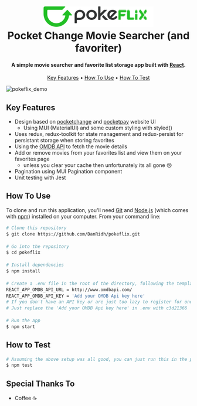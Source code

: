 
<h1 align="center">
  <br>
  <a href="http://www.amitmerchant.com/electron-markdownify"><img src="src/assets/pokeflix_logo.png" alt="pokeflix" width="300"></a>
  <br>
  Pocket Change Movie Searcher (and favoriter)
  <br>
</h1>

<h4 align="center">A simple movie searcher and favorite list storage app built with <a href="https://react.dev/" target="_blank">React</a>.</h4>

<p align="center">
  <a href="#key-features">Key Features</a> •
  <a href="#how-to-use">How To Use</a> •
  <a href="#how-to-test">How To Test</a>
</p>

![pokeflix_demo](https://user-images.githubusercontent.com/75971735/230759403-f8be0e5e-2e0b-44c6-88af-8338bc2da6fc.gif)

## Key Features

* Design based on [pocketchange](https://www.pocket-change.jp/en/) and [pocketpay](https://pay.pocket-change.jp/) website UI
  - Using MUI (MaterialUI) and some custom styling with styled()
* Uses redux, redux-toolkit for state management and redux-persist for persistant storage when storing favorites
* Using the [OMDB API](https://www.omdbapi.com/) to fetch the movie details
* Add or remove movies from your favorites list and view them on your favorites page
  - unless you clear your cache then unfortunately its all gone :cry:
* Pagination using MUI Pagination component
* Unit testing with Jest

## How To Use

To clone and run this application, you'll need [Git](https://git-scm.com) and [Node.js](https://nodejs.org/en/download/) (which comes with [npm](http://npmjs.com)) installed on your computer. From your command line:

```bash
# Clone this repository
$ git clone https://github.com/DanRidh/pokeflix.git

# Go into the repository
$ cd pokeflix

# Install dependencies
$ npm install

# Create a .env file in the root of the directory, following the template from .env.template in the repo
REACT_APP_OMDB_API_URL = http://www.omdbapi.com/
REACT_APP_OMDB_API_KEY = 'Add your OMDB Api key here'
# If you don't have an API key or are just too lazy to register for one, go ahead and use mine!
# Just replace the 'Add your OMDB Api key here' in .env with c3d21366

# Run the app
$ npm start
```

## How to Test
```bash
# Assuming the above setup was all good, you can just run this in the project root
$ npm test
```

## Special Thanks To
* Coffee :coffee:
